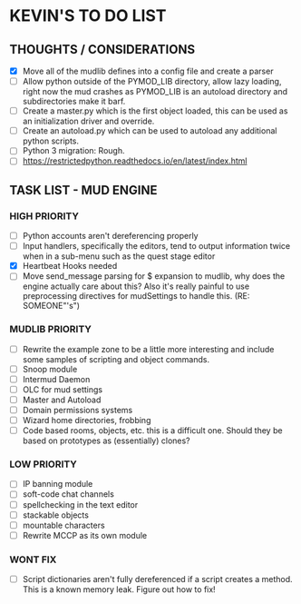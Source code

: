 # KEVIN'S TO DO LIST
## THOUGHTS / CONSIDERATIONS
- [x] Move all of the mudlib defines into a config file and create a parser
- [ ] Allow python outside of the PYMOD_LIB directory, allow lazy loading, right
    now the mud crashes as PYMOD_LIB is an autoload directory and subdirectories
    make it barf.
- [ ] Create a master.py which is the first object loaded, this can be used as 
    an initialization driver and override.
- [ ] Create an autoload.py which can be used to autoload any additional python 
    scripts.
- [ ] Python 3 migration: Rough.
- [ ] https://restrictedpython.readthedocs.io/en/latest/index.html
    
## TASK LIST - MUD ENGINE
### HIGH PRIORITY
- [ ] Python accounts aren't dereferencing properly
- [ ] Input handlers, specifically the editors, tend to output information
      twice when in a sub-menu such as the quest stage editor
- [x] Heartbeat Hooks needed 
- [ ] Move send_message parsing for $ expansion to mudlib, why does the engine
      actually care about this? Also it's really painful to use preprocessing
      directives for mudSettings to handle this. (RE: SOMEONE"'s")

### MUDLIB PRIORITY
- [ ] Rewrite the example zone to be a little more interesting and include
      some samples of scripting and object commands.
- [ ] Snoop module
- [ ] Intermud Daemon
- [ ] OLC for mud settings
- [ ] Master and Autoload
- [ ] Domain permissions systems
- [ ] Wizard home directories, frobbing
- [ ] Code based rooms, objects, etc. this is a difficult one. Should they
      be based on prototypes as (essentially) clones?
    
### LOW PRIORITY
- [ ] IP banning module
- [ ] soft-code chat channels
- [ ] spellchecking in the text editor
- [ ] stackable objects
- [ ] mountable characters
- [ ] Rewrite MCCP as its own module

### WONT FIX
- [ ] Script dictionaries aren't fully dereferenced if a script creates a method.
      This is a known memory leak. Figure out how to fix!
